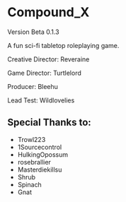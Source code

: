 # Compound_X

Version Beta 0.1.3

A fun sci-fi tabletop roleplaying game.

Creative Director: Reveraine

Game Director: Turtlelord

Producer: Bleehu 

Lead Test: Wildlovelies

## Special Thanks to: 

* Trowl223
* 1Sourcecontrol
* HulkingOpossum
* rosebrallier 
* Masterdiekillsu 
* Shrub 
* Spinach 
* Gnat
